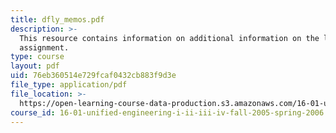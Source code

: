 ```yaml
---
title: dfly_memos.pdf
description: >-
  This resource contains information on additional information on the lab
  assignment.
type: course
layout: pdf
uid: 76eb360514e729fcaf0432cb883f9d3e
file_type: application/pdf
file_location: >-
  https://open-learning-course-data-production.s3.amazonaws.com/16-01-unified-engineering-i-ii-iii-iv-fall-2005-spring-2006/76eb360514e729fcaf0432cb883f9d3e_dfly_memos.pdf
course_id: 16-01-unified-engineering-i-ii-iii-iv-fall-2005-spring-2006
---
```


